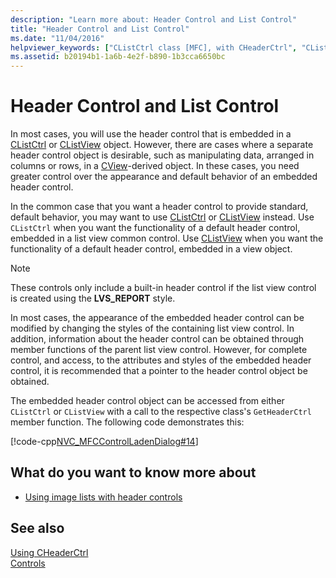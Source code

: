 ```yaml
---
description: "Learn more about: Header Control and List Control"
title: "Header Control and List Control"
ms.date: "11/04/2016"
helpviewer_keywords: ["CListCtrl class [MFC], with CHeaderCtrl", "CListCtrl class [MFC], header controls", "CHeaderCtrl class [MFC], with CListCtrl", "controls [MFC], header", "header controls [MFC]", "header controls [MFC], list controls used with"]
ms.assetid: b20194b1-1a6b-4e2f-b890-1b3cca6650bc
---
```

# Header Control and List Control

In most cases, you will use the header control that is embedded in a [CListCtrl](reference/clistctrl-class.md) or [CListView](reference/clistview-class.md) object. However, there are cases where a separate header control object is desirable, such as manipulating data, arranged in columns or rows, in a [CView](reference/cview-class.md)-derived object. In these cases, you need greater control over the appearance and default behavior of an embedded header control.

In the common case that you want a header control to provide standard, default behavior, you may want to use [CListCtrl](reference/clistctrl-class.md) or [CListView](reference/clistview-class.md) instead. Use `CListCtrl` when you want the functionality of a default header control, embedded in a list view common control. Use [CListView](reference/clistview-class.md) when you want the functionality of a default header control, embedded in a view object.

> [!NOTE]
> These controls only include a built-in header control if the list view control is created using the **LVS_REPORT** style.

In most cases, the appearance of the embedded header control can be modified by changing the styles of the containing list view control. In addition, information about the header control can be obtained through member functions of the parent list view control. However, for complete control, and access, to the attributes and styles of the embedded header control, it is recommended that a pointer to the header control object be obtained.

The embedded header control object can be accessed from either `CListCtrl` or `CListView` with a call to the respective class's `GetHeaderCtrl` member function. The following code demonstrates this:

[!code-cpp[NVC_MFCControlLadenDialog#14](codesnippet/cpp/header-control-and-list-control_1.cpp)]

## What do you want to know more about

- [Using image lists with header controls](using-image-lists-with-header-controls.md)

## See also

[Using CHeaderCtrl](using-cheaderctrl.md)<br/>
[Controls](controls-mfc.md)
